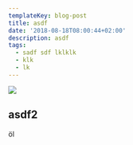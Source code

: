 ```yaml
---
templateKey: blog-post
title: asdf
date: '2018-08-18T08:00:44+02:00'
description: asdf
tags:
  - sadf sdf lklklk
  - klk
  - lk
---
```

![](/img/chemex.jpg)

## asdf2
öl
